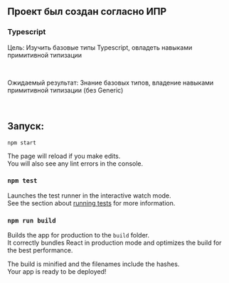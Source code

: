 ## Проект был создан согласно ИПР

### Typescript
   
Цель: Изучить базовые типы Typescript, овладеть навыками примитивной типизации

<br>

Ожидаемый результат: Знание базовых типов, владение навыками примитивной типизации (без Generic)

<br>

## Запуск:

```
npm start
```

The page will reload if you make edits.\
You will also see any lint errors in the console.

### `npm test`

Launches the test runner in the interactive watch mode.\
See the section about [running tests](https://facebook.github.io/create-react-app/docs/running-tests) for more information.

### `npm run build`

Builds the app for production to the `build` folder.\
It correctly bundles React in production mode and optimizes the build for the best performance.

The build is minified and the filenames include the hashes.\
Your app is ready to be deployed!




